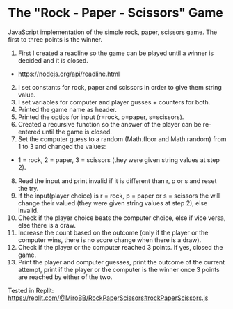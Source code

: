 # The "Rock - Paper - Scissors" Game

JavaScript implementation of the simple rock, paper, scissors game. The first to three points is the winner.

1. First I created a readline so the game can be played until a winner is decided and it is closed.
- https://nodejs.org/api/readline.html
2. I set constants for rock, paper and scissors in order to give them string value.
3. I set variables for computer and player gusses + counters for both.
4. Printed the game name as header.
5. Printed the optios for input (r=rock, p=paper, s=scissors).
6. Created a recursive function so the answer of the player can be re-entered until the game is closed.
7. Set the computer guess to a random (Math.floor and Math.random) from 1 to 3 and changed the values:
- 1 = rock, 2 = paper, 3 = scissors (they were given string values at step 2).
8. Read the input and print invalid if it is different than r, p or s and reset the try.
9. If the input(player choice) is r = rock, p = paper or s = scissors the will change their valued (they were given string values at step 2), else invalid.
10. Check if the player choice beats the computer choice, else if vice versa, else there is a draw.
11. Increase the count based on the outcome (only if the player or the computer wins, there is no score change when there is a draw).
12. Check if the player or the computer reached 3 points. If yes, closed the game.
13. Print the player and computer guesses, print the outcome of the current attempt, print if the player or the computer is the winner once 3 points are reached by either of the two.

Tested in Replit: https://replit.com/@MiroBB/RockPaperScissors#rockPaperScissors.js
